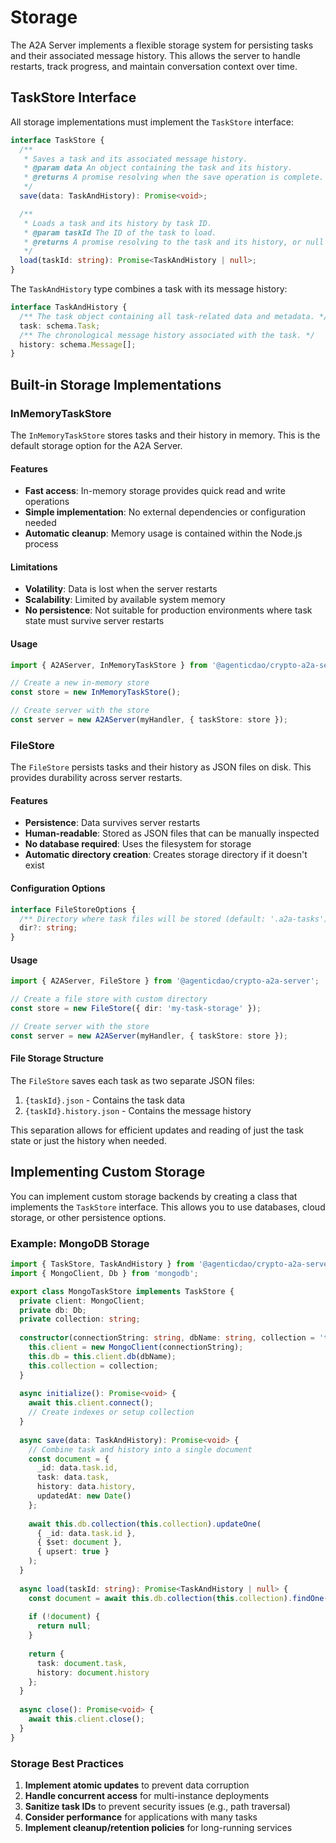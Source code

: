# Storage

The A2A Server implements a flexible storage system for persisting tasks and their associated message history. This allows the server to handle restarts, track progress, and maintain conversation context over time.

## TaskStore Interface

All storage implementations must implement the `TaskStore` interface:

```typescript
interface TaskStore {
  /**
   * Saves a task and its associated message history.
   * @param data An object containing the task and its history.
   * @returns A promise resolving when the save operation is complete.
   */
  save(data: TaskAndHistory): Promise<void>;

  /**
   * Loads a task and its history by task ID.
   * @param taskId The ID of the task to load.
   * @returns A promise resolving to the task and its history, or null if not found.
   */
  load(taskId: string): Promise<TaskAndHistory | null>;
}
```

The `TaskAndHistory` type combines a task with its message history:

```typescript
interface TaskAndHistory {
  /** The task object containing all task-related data and metadata. */
  task: schema.Task;
  /** The chronological message history associated with the task. */
  history: schema.Message[];
}
```

## Built-in Storage Implementations

### InMemoryTaskStore

The `InMemoryTaskStore` stores tasks and their history in memory. This is the default storage option for the A2A Server.

#### Features

- **Fast access**: In-memory storage provides quick read and write operations
- **Simple implementation**: No external dependencies or configuration needed
- **Automatic cleanup**: Memory usage is contained within the Node.js process

#### Limitations

- **Volatility**: Data is lost when the server restarts
- **Scalability**: Limited by available system memory
- **No persistence**: Not suitable for production environments where task state must survive server restarts

#### Usage

```typescript
import { A2AServer, InMemoryTaskStore } from '@agenticdao/crypto-a2a-server';

// Create a new in-memory store
const store = new InMemoryTaskStore();

// Create server with the store
const server = new A2AServer(myHandler, { taskStore: store });
```

### FileStore

The `FileStore` persists tasks and their history as JSON files on disk. This provides durability across server restarts.

#### Features

- **Persistence**: Data survives server restarts
- **Human-readable**: Stored as JSON files that can be manually inspected
- **No database required**: Uses the filesystem for storage
- **Automatic directory creation**: Creates storage directory if it doesn't exist

#### Configuration Options

```typescript
interface FileStoreOptions {
  /** Directory where task files will be stored (default: '.a2a-tasks') */
  dir?: string;
}
```

#### Usage

```typescript
import { A2AServer, FileStore } from '@agenticdao/crypto-a2a-server';

// Create a file store with custom directory
const store = new FileStore({ dir: 'my-task-storage' });

// Create server with the store
const server = new A2AServer(myHandler, { taskStore: store });
```

#### File Storage Structure

The `FileStore` saves each task as two separate JSON files:
1. `{taskId}.json` - Contains the task data
2. `{taskId}.history.json` - Contains the message history

This separation allows for efficient updates and reading of just the task state or just the history when needed.

## Implementing Custom Storage

You can implement custom storage backends by creating a class that implements the `TaskStore` interface. This allows you to use databases, cloud storage, or other persistence options.

### Example: MongoDB Storage

```typescript
import { TaskStore, TaskAndHistory } from '@agenticdao/crypto-a2a-server';
import { MongoClient, Db } from 'mongodb';

export class MongoTaskStore implements TaskStore {
  private client: MongoClient;
  private db: Db;
  private collection: string;
  
  constructor(connectionString: string, dbName: string, collection = 'tasks') {
    this.client = new MongoClient(connectionString);
    this.db = this.client.db(dbName);
    this.collection = collection;
  }
  
  async initialize(): Promise<void> {
    await this.client.connect();
    // Create indexes or setup collection
  }
  
  async save(data: TaskAndHistory): Promise<void> {
    // Combine task and history into a single document
    const document = {
      _id: data.task.id,
      task: data.task,
      history: data.history,
      updatedAt: new Date()
    };
    
    await this.db.collection(this.collection).updateOne(
      { _id: data.task.id },
      { $set: document },
      { upsert: true }
    );
  }
  
  async load(taskId: string): Promise<TaskAndHistory | null> {
    const document = await this.db.collection(this.collection).findOne({ _id: taskId });
    
    if (!document) {
      return null;
    }
    
    return {
      task: document.task,
      history: document.history
    };
  }
  
  async close(): Promise<void> {
    await this.client.close();
  }
}
```

### Storage Best Practices

1. **Implement atomic updates** to prevent data corruption
2. **Handle concurrent access** for multi-instance deployments
3. **Sanitize task IDs** to prevent security issues (e.g., path traversal)
4. **Consider performance** for applications with many tasks
5. **Implement cleanup/retention policies** for long-running services 